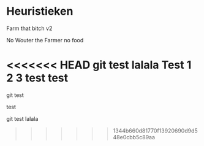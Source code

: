 # Heuristieken

Farm that bitch v2

No Wouter the Farmer no food

<<<<<<< HEAD
git test
lalala
Test 1 2 3 test test
=======

git test

test

git test
lalala

>>>>>>> 1344b660d81770f13920690d9d548e0cbb5c89aa
